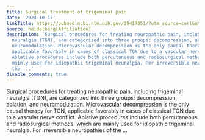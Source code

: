 ```yaml
---
title: Surgical treatment of trigeminal pain
date: '2024-10-17'
linkTitle: https://pubmed.ncbi.nlm.nih.gov/39417851/?utm_source=curl&utm_medium=rss&utm_campaign=pubmed-2&utm_content=1FakS-2QOkCT8HsMOQP1bCRQ4YzyumYOmxmF0moLsQ3dFB1E9V&fc=20220326224207&ff=20241017182615&v=2.18.0.post9+e462414
source: heidelberg[Affiliation]
description: 'Surgical procedures for treating neuropathic pain, including trigeminal
  neuralgia (TGN), are categorized into three groups: decompression, ablation, and
  neuromodulation. Microvascular decompression is the only causal therapy for TGN,
  applicable favorably in cases of classical TGN due to a vascular nerve conflict.
  Ablative procedures include both percutaneous and radiosurgical methods, which are
  mainly used for idiopathic trigeminal neuralgia. For irreversible neuropathies of
  the ...'
disable_comments: true
---
```

Surgical procedures for treating neuropathic pain, including trigeminal neuralgia (TGN), are categorized into three groups: decompression, ablation, and neuromodulation. Microvascular decompression is the only causal therapy for TGN, applicable favorably in cases of classical TGN due to a vascular nerve conflict. Ablative procedures include both percutaneous and radiosurgical methods, which are mainly used for idiopathic trigeminal neuralgia. For irreversible neuropathies of the ...